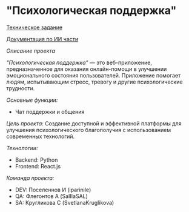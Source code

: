 # "Психологическая поддержка"

[Техническое задание](Техническое%20задание.md)

[Документация по ИИ части](/ai_service/README.md)

*Описание проекта*

*"Психологическая поддержка"* — это веб-приложение, предназначенное для оказания онлайн-помощи в улучшении эмоционального состояния пользователей. Приложение помогает людям, испытывающим стресс, тревогу и другие психологические трудности.

*Основные функции:*
* Чат поддержки и общения


*Цель проекта*:
Создание доступной и эффективной платформы для улучшения психологического благополучия с использованием современных технологий.

*Технологии:*
* Backend: Python
* Frontend: React.js

*Команда проекта:*
* DEV: Поселеннов И (iparinile)
* QA: Флегонтов А (SaIIIaSAL)
* SA: Кругликова С (SvetlanaKruglikova)
